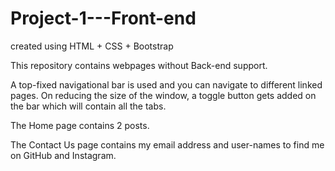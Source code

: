 # Project-1---Front-end
created using HTML + CSS + Bootstrap

This repository contains webpages without Back-end support.

A top-fixed navigational bar is used and you can navigate to different linked pages. On reducing the size of the window, a toggle button gets added on the bar which will contain all the tabs.

The Home page contains 2 posts.

The Contact Us page contains my email address and user-names to find me on GitHub and Instagram.
